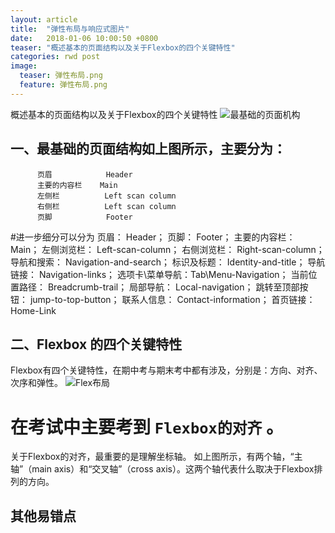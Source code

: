 ```yaml
---
layout: article
title:  "弹性布局与响应式图片"
date:   2018-01-06 10:00:50 +0800
teaser: "概述基本的页面结构以及关于Flexbox的四个关键特性"
categories: rwd post
image:
  teaser: 弹性布局.png
  feature: 弹性布局.png
---
```


概述基本的页面结构以及关于Flexbox的四个关键特性
![最基础的页面机构](https://github.com/929384921/9293849212.github.io/blob/master/i/%E5%9F%BA%E7%A1%80%E7%9A%84%E9%A1%B5%E9%9D%A2%E5%B8%83%E5%B1%80.png?raw=true)

## 一、最基础的页面结构如上图所示，主要分为：
          页眉            Header
          主要的内容栏    Main
          左侧栏          Left scan column
          右侧栏          Left scan column
          页脚            Footer

#进一步细分可以分为
    页眉：           Header；
	页脚：           Footer；
    主要的内容栏：   Main；
    左侧浏览栏：     Left-scan-column；
	右侧浏览栏：     Right-scan-column；
    导航和搜索：     Navigation-and-search；
    标识及标题：     Identity-and-title；
    导航链接：       Navigation-links；
    选项卡\菜单导航：Tab\Menu-Navigation；
    当前位置路径：   Breadcrumb-trail；
    局部导航：       Local-navigation；
    跳转至顶部按钮： jump-to-top-button；
    联系人信息：     Contact-information；
    首页链接：       Home-Link

##  二、Flexbox 的四个关键特性

Flexbox有四个关键特性，在期中考与期末考中都有涉及，分别是：方向、对齐、次序和弹性。
![Flex布局](https://www.w3cplus.com/sites/default/files/blogs/2015/1504/flexbox.png)

# 在考试中主要考到 `Flexbox的对齐`  。

关于Flexbox的对齐，最重要的是理解坐标轴。
如上图所示，有两个轴，“主轴”（main axis）和“交叉轴”（cross axis）。这两个轴代表什么取决于Flexbox排列的方向。



## 其他易错点